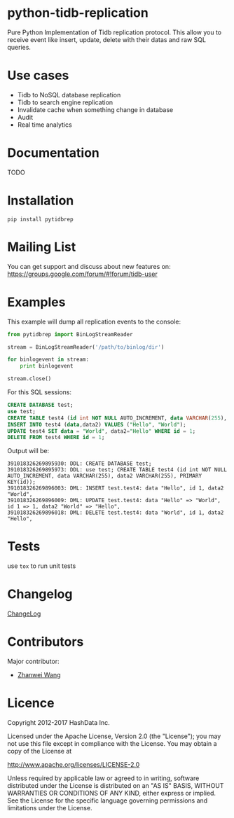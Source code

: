 python-tidb-replication
========================

Pure Python Implementation of Tidb replication protocol. This allow you to receive event like insert, update, delete with their datas and raw SQL queries.

Use cases
===========

* Tidb to NoSQL database replication
* Tidb to search engine replication
* Invalidate cache when something change in database
* Audit
* Real time analytics

Documentation
==============

TODO

Installation
=============

```
pip install pytidbrep
```

Mailing List
==============

You can get support and discuss about new features on:
https://groups.google.com/forum/#!forum/tidb-user



Examples
=========


This example will dump all replication events to the console:

```python
from pytidbrep import BinLogStreamReader

stream = BinLogStreamReader('/path/to/binlog/dir')

for binlogevent in stream:
    print binlogevent

stream.close()
```

For this SQL sessions:

```sql
CREATE DATABASE test;
use test;
CREATE TABLE test4 (id int NOT NULL AUTO_INCREMENT, data VARCHAR(255), data2 VARCHAR(255), PRIMARY KEY(id));
INSERT INTO test4 (data,data2) VALUES ("Hello", "World");
UPDATE test4 SET data = "World", data2="Hello" WHERE id = 1;
DELETE FROM test4 WHERE id = 1;
```

Output will be:

```
391018326269895930: DDL: CREATE DATABASE test;
391018326269895973: DDL: use test; CREATE TABLE test4 (id int NOT NULL AUTO_INCREMENT, data VARCHAR(255), data2 VARCHAR(255), PRIMARY KEY(id));
391018326269896003: DML: INSERT test.test4: data "Hello", id 1, data2 "World", 
391018326269896009: DML: UPDATE test.test4: data "Hello" => "World", id 1 => 1, data2 "World" => "Hello", 
391018326269896018: DML: DELETE test.test4: data "World", id 1, data2 "Hello", 
```


Tests
========
use `tox` to run unit tests


Changelog
==========
[ChangeLog](https://github.com/HashDataInc/pytidbrep/blob/master/ChangeLog)


Contributors
==============

Major contributor:

* [Zhanwei Wang](https://github.com/wangzw)


Licence
=======
Copyright 2012-2017 HashData Inc.

Licensed under the Apache License, Version 2.0 (the "License");
you may not use this file except in compliance with the License.
You may obtain a copy of the License at

http://www.apache.org/licenses/LICENSE-2.0

Unless required by applicable law or agreed to in writing, software
distributed under the License is distributed on an "AS IS" BASIS,
WITHOUT WARRANTIES OR CONDITIONS OF ANY KIND, either express or implied.
See the License for the specific language governing permissions and
limitations under the License.

